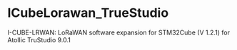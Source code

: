 # ICubeLorawan_TrueStudio


 I-CUBE-LRWAN: LoRaWAN software expansion for STM32Cube (V 1.2.1) for Atollic TruStudio 9.0.1
